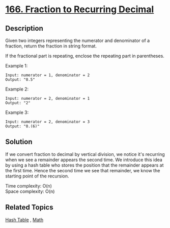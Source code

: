# [166. Fraction to Recurring Decimal](https://leetcode.com/problems/fraction-to-recurring-decimal)

## Description

Given two integers representing the numerator and denominator of a fraction, return the fraction in string format.

If the fractional part is repeating, enclose the repeating part in parentheses.

Example 1:

```
Input: numerator = 1, denominator = 2
Output: "0.5"
```

Example 2:

```
Input: numerator = 2, denominator = 1
Output: "2"
```

Example 3:

```
Input: numerator = 2, denominator = 3
Output: "0.(6)"
```

## Solution

If we convert fraction to decimal by vertical division, we notice it's recurring when we see a remainder appears the second time. We introduce this idea by using a hash table who stores the position that the remainder appears at the first time. Hence the second time we see that remainder, we know the starting point of the recursion.

Time complexity: O(n)<br>
Space complexity: O(n)

## Related Topics

[Hash Table](https://leetcode.com/tag/hash-table/) , [Math](https://leetcode.com/tag/math/) 